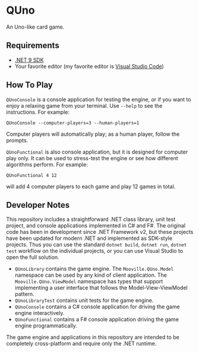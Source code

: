 # QUno

An Uno-like card game.

## Requirements

* [.NET 9 SDK](https://dotnet.microsoft.com/download)
* Your favorite editor (my favorite editor is [Visual Studio Code](https://code.visualstudio.com/))

## How To Play

`QUnoConsole` is a console application for testing the engine, or if you want to 
enjoy a relaxing game from your terminal. Use `--help` to see the instructions. For example:
```
QUnoConsole --computer-players=3 --human-players=1
```
Computer players will automatically play; as a human player, follow the prompts.

`QUnoFunctional` is also console application, but it is designed for computer play only. It can 
be used to stress-test the engine or see how different algorithms perform. For example:
```
QUnoFunctional 4 12
```
will add 4 computer players to each game and play 12 games in total.

## Developer Notes

This repository includes a straightforward .NET class library, unit test project, and 
console applications implemented in C# and F#. The original code has been in 
development since .NET Framework v2, but these projects have been updated for modern .NET 
and implemented as SDK-style projects. Thus you can use the standard `dotnet build`, 
`dotnet run`, `dotnet test` workflow on the individual projects, or you can use 
Visual Studio to open the full solution.

* `QUnoLibrary` contains the game engine. The `Mooville.QUno.Model` namespace can be used 
by any kind of client application. The `Mooville.QUno.ViewModel` namespace has types that 
support implementing a user interface that follows the Model-View-ViewModel pattern.
* `QUnoLibraryTest` contains unit tests for the game engine.
* `QUnoConsole` contains a C# console application for driving the game engine interactively.
* `QUnoFunctional` contains a F# console application driving the game engine programmatically.

The game engine and applications in this repository are intended to be completely cross-platform 
and require only the .NET runtime.
